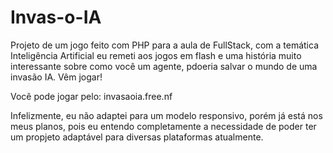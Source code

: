 # Invas-o-IA
Projeto de um jogo feito com PHP para a aula de FullStack, com a temática Inteligência Artificial eu remeti aos jogos em flash e uma história muito interessante sobre como você um agente, pdoeria salvar o mundo de uma invasão IA. 
Vêm jogar!

Você pode jogar pelo:
invasaoia.free.nf

Infelizmente, eu não adaptei para um modelo responsivo, porém já está nos meus planos, pois eu entendo completamente a necessidade de poder ter um propjeto adaptável para diversas plataformas atualmente.
